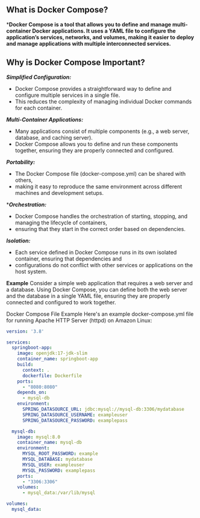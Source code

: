 ## What is Docker Compose?
***Docker Compose is a tool that allows you to define and manage multi-container Docker applications. 
   It uses a YAML file to configure the application’s services, networks, and volumes, 
   making it easier to deploy and manage applications with multiple interconnected services.**

## Why is Docker Compose Important?
***Simplified Configuration:*** 
- Docker Compose provides a straightforward way to define and configure multiple services in a single file. 
- This reduces the complexity of managing individual Docker commands for each container.

***Multi-Container Applications:*** 
- Many applications consist of multiple components (e.g., a web server, database, and caching server).
- Docker Compose allows you to define and run these components together, ensuring they are properly connected and configured.

***Portability:*** 
-  The Docker Compose file (docker-compose.yml) can be shared with others,
-  making it easy to reproduce the same environment across different machines and development setups.

****Orchestration:*** 
- Docker Compose handles the orchestration of starting, stopping, and managing the lifecycle of containers,
- ensuring that they start in the correct order based on dependencies.

***Isolation:*** 
- Each service defined in Docker Compose runs in its own isolated container, ensuring that dependencies and
- configurations do not conflict with other services or applications on the host system.

**Example**
Consider a simple web application that requires a web server and a database. Using Docker Compose, 
you can define both the web server and the database in a single YAML file, ensuring they are properly connected and configured to work together.

Docker Compose File Example
Here's an example docker-compose.yml file for running Apache HTTP Server (httpd) on Amazon Linux:

```yaml
version: '3.8'

services:
  springboot-app:
    image: openjdk:17-jdk-slim
    container_name: springboot-app
    build:
      context: .
      dockerfile: Dockerfile
    ports:
      - "8080:8080"
    depends_on:
      - mysql-db
    environment:
      SPRING_DATASOURCE_URL: jdbc:mysql://mysql-db:3306/mydatabase
      SPRING_DATASOURCE_USERNAME: exampleuser
      SPRING_DATASOURCE_PASSWORD: examplepass

  mysql-db:
    image: mysql:8.0
    container_name: mysql-db
    environment:
      MYSQL_ROOT_PASSWORD: example
      MYSQL_DATABASE: mydatabase
      MYSQL_USER: exampleuser
      MYSQL_PASSWORD: examplepass
    ports:
      - "3306:3306"
    volumes:
      - mysql_data:/var/lib/mysql

volumes:
  mysql_data:
```
